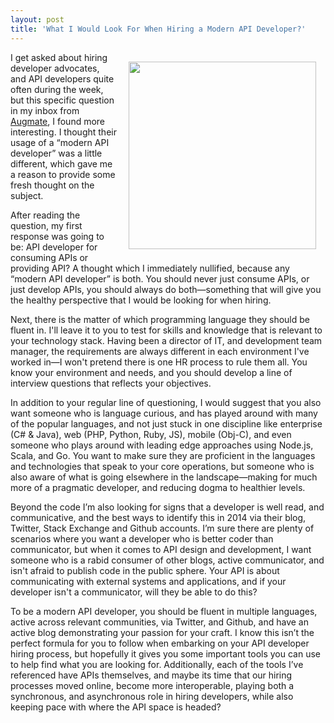 ```yaml
---
layout: post
title: 'What I Would Look For When Hiring a Modern API Developer?'
---
```

<p><img style="padding: 15px;" src="https://s3.amazonaws.com/kinlane-productions/bw-icons/bw-people.JPG" alt="" width="300" align="right" /></p>
<p>I get asked about hiring developer advocates, and API developers quite often during the week, but this specific question in my inbox from <a href="http://augmate.com/">Augmate</a>, I found more interesting. I thought their usage of a &ldquo;modern API developer&rdquo; was a little different, which gave me a reason to provide some fresh thought on the subject.</p>
<p>After reading the question, my first response was going to be: API developer for consuming APIs or providing API?  A thought which I immediately nullified, because any &ldquo;modern API developer&rdquo; is both. You should never just consume APIs, or just develop APIs, you should always do both&mdash;something that will give you the healthy perspective that I would be looking for when hiring.</p>
<p>Next, there is the matter of which programming language they should be fluent in. I'll leave it to you to test for skills and knowledge that is relevant to your technology stack. Having been a director of IT, and development team manager, the requirements are always different in each environment I've worked in&mdash;I won't pretend there is one HR process to rule them all. You know your environment and needs, and you should develop a line of interview questions that reflects your objectives.</p>
<p>In addition to your regular line of questioning, I would suggest that you also want someone who is language curious, and has played around with many of the popular languages, and not just stuck in one discipline like enterprise (C# &amp; Java), web (PHP, Python, Ruby, JS), mobile (Obj-C), and even someone who plays around with leading edge approaches using Node.js, Scala, and Go. You want to make sure they are proficient in the languages and technologies that speak to your core operations,  but someone who is also aware of what is going elsewhere in the landscape&mdash;making for much more of a pragmatic developer, and reducing dogma to healthier levels.</p>
<p>Beyond the code I&rsquo;m also looking for signs that a developer is well read, and communicative, and the best ways to identify this in 2014 via their blog, Twitter, Stack Exchange and Github accounts. I&rsquo;m sure there are plenty of scenarios where you want a developer who is better coder than communicator, but when it comes to API design and development, I want someone who is a rabid consumer of other blogs, active communicator, and isn't afraid to publish code in the public sphere. Your API is about communicating with external systems and applications, and if your developer isn't a communicator, will they be able to do this?</p>
<p>To be a modern API developer, you should be fluent in multiple languages, active across relevant communities, via Twitter, and Github, and have an active blog demonstrating your passion for your craft. I know this isn&rsquo;t the perfect formula for you to follow when embarking on your API developer hiring process, but hopefully it gives you some important tools you can use to help find what you are looking for. Additionally, each of the tools I&rsquo;ve referenced have APIs themselves, and maybe its time that our hiring processes moved online, become more interoperable, playing both a synchronous, and asynchronous role in hiring developers, while also keeping pace with where the API space is headed?</p>